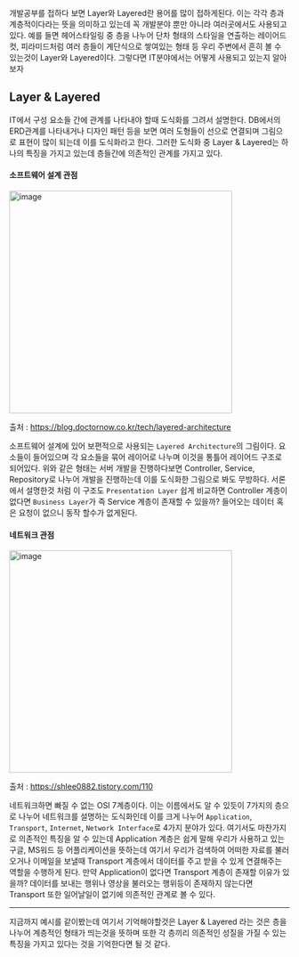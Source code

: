 개발공부를 접하다 보면 Layer와 Layered란 용어를 많이 접하게된다. 이는 각각 층과 계층적이다라는 뜻을 의미하고 있는데 꼭 개발분야 뿐만 아니라 여러곳에서도 사용되고 있다.
예를 들면 헤어스타일링 중 층을 나누어 단차 형태의 스타일을 연출하는 레이어드컷, 피라미드처럼 여러 층들이 계단식으로 쌓여있는 형태 등 우리 주변에서 흔히 볼 수 있는것이 Layer와 Layered이다.
그렇다면 IT분야에서는 어떻게 사용되고 있는지 알아보자

## Layer & Layered
IT에서 구성 요소들 간에 관계를 나타내야 할때 도식화를 그려서 설명한다.
DB에서의 ERD관계를 나타내거나 디자인 패턴 등을 보면 여러 도형들이 선으로 연결되며 그림으로 표현이 많이 되는데 이를 도식화라고 한다. 
그러한 도식화 중 Layer & Layered는 하나의 특징을 가지고 있는데 층들간에 의존적인 관계를 가지고 있다. 

#### 소프트웨어 설계 관점

<img width="400" alt="image" src="https://github.com/mo2-Study-Group/StudyGroup/assets/107467750/a5c58968-f4bb-4d96-9265-02fa6ad8584e">

출처 : https://blog.doctornow.co.kr/tech/layered-architecture


소프트웨어 설계에 있어 보편적으로 사용되는 `Layered Architecture`의 그림이다.
요소들이 들어있으며 각 요소들을 묶어 레이어로 나누며 이것을 통틀어 레이어드 구조로 되어있다. 위와 같은 형태는 서버 개발을 진행하다보면 Controller, Service, Repository로 나누어 개발을 진행하는데 이를 도식화한 그림으로 봐도 무방하다. 
서론에서 설명한것 처럼 이 구조도 `Presentation Layer` 쉽게 비교하면 Controller 계층이 없다면 `Business Layer`가 즉 Service 계층이 존재할 수 있을까? 들어오는 데이터 혹은 요청이 없으니 동작 할수가 없게된다.

#### 네트워크 관점

<img width="400" alt="image" src="https://github.com/mo2-Study-Group/StudyGroup/assets/107467750/40d1c874-be17-4f80-9578-23e09c07d7f0">

출처 : https://shlee0882.tistory.com/110


네트워크하면 빠질 수 없는 OSI 7계층이다. 
이는 이름에서도 알 수 있듯이 7가지의 층으로 나누어 네트워크를 설명하는 도식화인데 이를 크게 나누어 `Application`, `Transport`, `Internet`, `Network Interface`로 4가지 분야가 있다. 
여기서도 마찬가지로 의존적인 특징을 알 수 있는데 Application 계층은 쉽게 말해 우리가 사용하고 있는 구글, MS워드 등 어플리케이션을 뜻하는데 여기서 우리가 검색하여 어떠한 자료를 불러오거나 이메일을 보낼때 Transport 계층에서 데이터를 주고 받을 수 있게 연결해주는 역할을 수행하게 된다.
만약 Application이 없다면 Transport 계층이 존재할 이유가 있을까? 데이터를 보내는 행위나 영상을 불러오는 행위등이 존재하지 않는다면 Transport 또한 일어날일이 없기에 의존적인 관계로 볼 수 있다.

* * *

지금까지 예시를 같이봤는데 여기서 기억해야할것은 Layer & Layered 라는 것은 층을 나누어 계층적인 형태가 띄는것을 뜻하며 또한 각 층끼리 의존적인 성질을 가질 수 있는 특징을 가지고 있다는 것을 기억한다면 될 것 같다.

